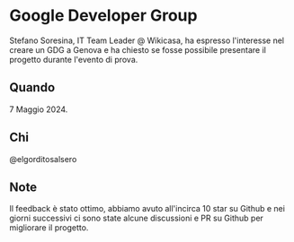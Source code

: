 # Google Developer Group

Stefano Soresina, IT Team Leader @ Wikicasa, ha espresso  l'interesse nel creare un GDG a Genova e ha chiesto se fosse possibile presentare il progetto durante l'evento di prova.

## Quando

7 Maggio 2024.

## Chi

@elgorditosalsero

## Note

Il feedback è stato ottimo, abbiamo avuto all'incirca 10 star su Github e nei giorni successivi ci sono state alcune discussioni e PR su Github per migliorare il progetto.